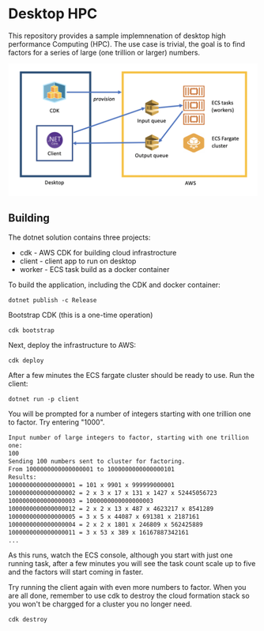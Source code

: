 # Desktop HPC

This repository provides a sample implemnenation of desktop high performance Computing (HPC).  The use case is trivial, the goal is to find factors for a series of large (one trillion or larger) numbers.

![Dekstop HPC](docs/desktop-hpc.png)


## Building

The dotnet solution contains three projects:

* cdk - AWS CDK for building cloud infrastrocture
* client - client app to run on desktop
* worker - ECS task build as a docker container

To build the application, including the CDK and docker container:

```
dotnet publish -c Release
```

Bootstrap CDK (this is a one-time operation)

```
cdk bootstrap
```

Next, deploy the infrastructure to AWS:

```
cdk deploy
```

After a few minutes the ECS fargate cluster should be ready to use.  Run the client:

```
dotnet run -p client
```

You will be prompted for a number of integers starting with one trillion one to factor.  Try entering "1000".

```
Input number of large integers to factor, starting with one trillion one:
100
Sending 100 numbers sent to cluster for factoring.
From 1000000000000000001 to 1000000000000000101
Results:
1000000000000000001 = 101 x 9901 x 999999000001
1000000000000000002 = 2 x 3 x 17 x 131 x 1427 x 52445056723
1000000000000000003 = 1000000000000000003
1000000000000000012 = 2 x 2 x 13 x 487 x 4623217 x 8541289
1000000000000000005 = 3 x 5 x 44087 x 691381 x 2187161
1000000000000000004 = 2 x 2 x 1801 x 246809 x 562425889
1000000000000000011 = 3 x 53 x 389 x 16167887342161
...

```

As this runs, watch the ECS console,  although you start with just one running task, after a few minutes you will see the task count scale up to five and the factors will start coming in faster.

Try running the client again with even more numbers to factor. When you are all done, remember to use cdk to destroy the cloud formation stack so you won't be chargged for a cluster you no longer need.

```
cdk destroy
```






